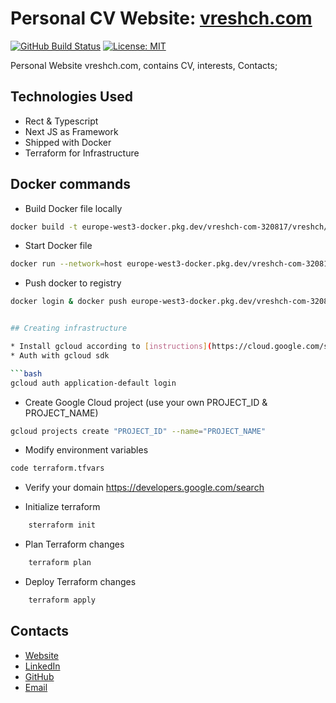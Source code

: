 # Personal CV Website: [vreshch.com](http://vreshch.com)

[![GitHub Build Status](https://github.com/vreshch/vreshch.com/workflows/CI/badge.svg)](https://github.com/vreshch/vreshch.com/actions?query=workflow%3ACI)
[![License: MIT](https://img.shields.io/badge/License-MIT-gren.svg)](https://opensource.org/licenses/MIT)

Personal Website vreshch.com, contains CV, interests, Contacts;

## Technologies Used

* Rect & Typescript
* Next JS as Framework
* Shipped with Docker
* Terraform for Infrastructure

## Docker commands

* Build Docker file locally

```bash
docker build -t europe-west3-docker.pkg.dev/vreshch-com-320817/vreshch/vreshch-com:latest .
```

* Start Docker file

```bash
docker run --network=host europe-west3-docker.pkg.dev/vreshch-com-320817/vreshch/vreshch-com:latest
```

* Push docker to registry

```bash
docker login & docker push europe-west3-docker.pkg.dev/vreshch-com-320817/vreshch/vreshch-com:latest


## Creating infrastructure

* Install gcloud according to [instructions](https://cloud.google.com/sdk/docs/install)
* Auth with gcloud sdk

```bash
gcloud auth application-default login
```

* Create Google Cloud project (use your own PROJECT_ID & PROJECT_NAME)

```bash
gcloud projects create "PROJECT_ID" --name="PROJECT_NAME"
```

* Modify environment variables

```bash
code terraform.tfvars
```

* Verify your domain
https://developers.google.com/search

* Initialize terraform

```bash
    sterraform init
```

* Plan Terraform changes

```bash
    terraform plan
```

* Deploy Terraform changes

```bash
    terraform apply
```

## Contacts

* [Website](http://vreshch.com)
* [LinkedIn](https://www.linkedin.com/in/vreshch/)
* [GitHub](https://github.com/vreshch)
* [Email](vreshch@gmail.com)
